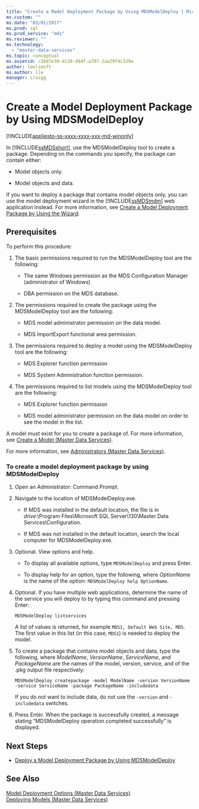 ```yaml
---
title: "Create a Model Deployment Package by Using MDSModelDeploy | Microsoft Docs"
ms.custom: ""
ms.date: "03/01/2017"
ms.prod: sql
ms.prod_service: "mds"
ms.reviewer: ""
ms.technology: 
  - "master-data-services"
ms.topic: conceptual
ms.assetid: c2687e39-dc20-494f-a707-2aa29f4c329e
author: leolimsft
ms.author: lle
manager: craigg
---
```

# Create a Model Deployment Package by Using MDSModelDeploy

[!INCLUDE[appliesto-ss-xxxx-xxxx-xxx-md-winonly](../includes/appliesto-ss-xxxx-xxxx-xxx-md-winonly.md)]

  In [!INCLUDE[ssMDSshort](../includes/ssmdsshort-md.md)], use the MDSModelDeploy tool to create a package. Depending on the commands you specify, the package can contain either:  
  
-   Model objects only.  
  
-   Model objects and data.  
  
 If you want to deploy a package that contains model objects only, you can use the model deployment wizard in the [!INCLUDE[ssMDSmdm](../includes/ssmdsmdm-md.md)] web application instead. For more information, see [Create a Model Deployment Package by Using the Wizard](../master-data-services/create-a-model-deployment-package-by-using-the-wizard.md).  
  
## Prerequisites  
 To perform this procedure:  
  
1.  The basic permissions required to run the MDSModelDeploy tool are the following:  
  
    -   The same Windows permission as the MDS Configuration Manager (administrator of Windows)  
  
    -   DBA permission on the MDS database.  
  
2.  The permissions required to create the package using the MDSModelDeploy tool are the following:  
  
    -   MDS model administrator permission on the data model.  
  
    -   MDS ImportExport functional area permission.  
  
3.  The permissions required to deploy a model using the MDSModelDeploy tool are the following:  
  
    -   MDS Explorer function permission  
  
    -   MDS System Administration function permission.  
  
4.  The permissions required to list models using the MDSModelDeploy tool are the following:  
  
    -   MDS Explorer function permission  
  
    -   MDS model administrator permission on the data model on order to see the model in the list.  
  
 A model must exist for you to create a package of. For more information, see [Create a Model &#40;Master Data Services&#41;](../master-data-services/create-a-model-master-data-services.md).  
  
 For more information, see [Administrators &#40;Master Data Services&#41;](../master-data-services/administrators-master-data-services.md).  
  
### To create a model deployment package by using MDSModelDeploy  
  
1.  Open an Administrator: Command Prompt.  
  
2.  Navigate to the location of MDSModelDeploy.exe.  
  
    -   If MDS was installed in the default location, the file is in *drive*:\Program Files\Microsoft SQL Server\130\Master Data Services\Configuration.  
  
    -   If MDS was not installed in the default location, search the local computer for MDSModelDeploy.exe.  
  
3.  Optional. View options and help.  
  
    -   To display all available options, type `MDSModelDeploy` and press Enter.  
  
    -   To display help for an option, type the following, where *OptionName* is the name of the option: `MDSModelDeploy help OptionName`.  
  
4.  Optional. If you have multiple web applications, determine the name of the service you will deploy to by typing this command and pressing Enter:  
  
    ```  
    MDSModelDeploy listservices  
    ```  
  
     A list of values is returned, for example `MDS1, Default Web Site, MDS`. The first value in this list (in this case, `MDS1`) is needed to deploy the model.  
  
5.  To create a package that contains model objects and data, type the following, where *ModelName*, *VersionName*, *ServiceName*,  and *PackageName* are the names of the model, version, service, and of the .pkg output file respectively:  
  
    ```  
    MDSModelDeploy createpackage -model ModelName -version VersionName -service ServiceName -package PackageName -includedata  
    ```  
  
     If you do not want to include data, do not use the `-version` and `-includedata` switches.  
  
6.  Press Enter. When the package is successfully created, a message stating “MDSModelDeploy operation completed successfully” is displayed.  
  
## Next Steps  
  
-   [Deploy a Model Deployment Package by Using MDSModelDeploy](../master-data-services/deploy-a-model-deployment-package-by-using-mdsmodeldeploy.md)  
  
## See Also  
 [Model Deployment Options &#40;Master Data Services&#41;](../master-data-services/model-deployment-options-master-data-services.md)   
 [Deploying Models &#40;Master Data Services&#41;](../master-data-services/deploying-models-master-data-services.md)  
  
  
